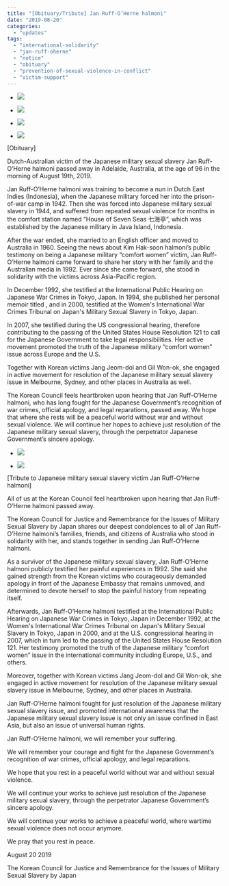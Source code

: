 ```yaml
---
title: "[Obituary/Tribute] Jan Ruff-O’Herne halmoni"
date: "2019-08-20"
categories: 
  - "updates"
tags: 
  - "international-solidarity"
  - "jan-ruff-oherne"
  - "notice"
  - "obituary"
  - "prevention-of-sexual-violence-in-conflict"
  - "victim-support"
---
```


- ![](https://womenandwar.net/kr/wp-content/uploads/2019/08/69409357_2609447499086247_1163576725762736128_o-1024x768.jpg)
    
- ![](https://womenandwar.net/kr/wp-content/uploads/2019/08/68692538_2609453482418982_6024856921691914240_o-1024x685.jpg)
    
- ![](https://womenandwar.net/kr/wp-content/uploads/2019/08/68483585_2609448605752803_3220497440683589632_o-1024x768.jpg)
    
- ![](https://womenandwar.net/kr/wp-content/uploads/2019/08/69092477_2609451519085845_5874195700945780736_o-1024x685.jpg)
    

\[Obituary\]

Dutch-Australian victim of the Japanese military sexual slavery Jan Ruff-O’Herne halmoni passed away in Adelaide, Australia, at the age of 96 in the morning of August 19th, 2019.

Jan Ruff-O’Herne halmoni was training to become a nun in Dutch East Indies (Indonesia), when the Japanese military forced her into the prison-of-war camp in 1942. Then she was forced into Japanese military sexual slavery in 1944, and suffered from repeated sexual violence for months in the comfort station named “House of Seven Seas 七海亭”, which was established by the Japanese military in Java Island, Indonesia.

After the war ended, she married to an English officer and moved to Australia in 1960. Seeing the news about Kim Hak-soon halmoni’s public testimony on being a Japanese military “comfort women” victim, Jan Ruff-O’Herne halmoni came forward to share her story with her family and the Australian media in 1992. Ever since she came forward, she stood in solidarity with the victims across Asia-Pacific region.

In December 1992, she testified at the International Public Hearing on Japanese War Crimes in Tokyo, Japan. In 1994, she published her personal memoir titled <Fifty Years of Silence>, and in 2000, testified at the Women's International War Crimes Tribunal on Japan's Military Sexual Slavery in Tokyo, Japan.

In 2007, she testified during the US congressional hearing, therefore contributing to the passing of the United States House Resolution 121 to call for the Japanese Government to take legal responsibilities. Her active movement promoted the truth of the Japanese military “comfort women” issue across Europe and the U.S.

Together with Korean victims Jang Jeom-dol and Gil Won-ok, she engaged in active movement for resolution of the Japanese military sexual slavery issue in Melbourne, Sydney, and other places in Australia as well.

The Korean Council feels heartbroken upon hearing that Jan Ruff-O’Herne halmoni, who has long fought for the Japanese Government’s recognition of war crimes, official apology, and legal reparations, passed away. We hope that where she rests will be a peaceful world without war and without sexual violence. We will continue her hopes to achieve just resolution of the Japanese military sexual slavery, through the perpetrator Japanese Government’s sincere apology.

- ![](https://womenandwar.net/kr/wp-content/uploads/2019/08/68600698_2609513582412972_3949950941024747520_n.jpg)
    
- ![](https://womenandwar.net/kr/wp-content/uploads/2019/08/68815499_2609517582412572_1470491270508969984_o-1024x681.jpg)
    

\[Tribute to Japanese military sexual slavery victim Jan Ruff-O’Herne halmoni\]

All of us at the Korean Council feel heartbroken upon hearing that Jan Ruff-O’Herne halmoni passed away.

The Korean Council for Justice and Remembrance for the Issues of Military Sexual Slavery by Japan shares our deepest condolences to all of Jan Ruff-O’Herne halmoni’s families, friends, and citizens of Australia who stood in solidarity with her, and stands together in sending Jan Ruff-O’Herne halmoni.

As a survivor of the Japanese military sexual slavery, Jan Ruff-O’Herne halmoni publicly testified her painful experiences in 1992. She said she gained strength from the Korean victims who courageously demanded apology in front of the Japanese Embassy that remains unmoved, and determined to devote herself to stop the painful history from repeating itself.

Afterwards, Jan Ruff-O’Herne halmoni testified at the International Public Hearing on Japanese War Crimes in Tokyo, Japan in December 1992, at the Women's International War Crimes Tribunal on Japan's Military Sexual Slavery in Tokyo, Japan in 2000, and at the U.S. congressional hearing in 2007, which in turn led to the passing of the United States House Resolution 121. Her testimony promoted the truth of the Japanese military “comfort women” issue in the international community including Europe, U.S., and others.

Moreover, together with Korean victims Jang Jeom-dol and Gil Won-ok, she engaged in active movement for resolution of the Japanese military sexual slavery issue in Melbourne, Sydney, and other places in Australia.

Jan Ruff-O’Herne halmoni fought for just resolution of the Japanese military sexual slavery issue, and promoted international awareness that the Japanese military sexual slavery issue is not only an issue confined in East Asia, but also an issue of universal human rights.

Jan Ruff-O’Herne halmoni, we will remember your suffering.

We will remember your courage and fight for the Japanese Government’s recognition of war crimes, official apology, and legal reparations.

We hope that you rest in a peaceful world without war and without sexual violence.

We will continue your works to achieve just resolution of the Japanese military sexual slavery, through the perpetrator Japanese Government’s sincere apology.

We will continue your works to achieve a peaceful world, where wartime sexual violence does not occur anymore.

We pray that you rest in peace.

August 20 2019

The Korean Council for Justice and Remembrance for the Issues of Military Sexual Slavery by Japan
